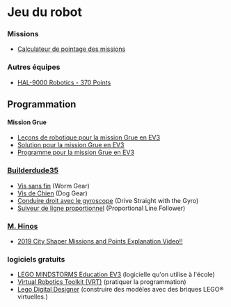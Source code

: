 # Jeu du robot

### Missions

* [Calculateur de pointage des missions](http://komurobo.com/projets/fll/ville-avenir/)

### Autres équipes

* [HAL-9000 Robotics - 370 Points](https://www.youtube.com/watch?v=zhxjdhFBTmo)

## Programmation

#### Mission Grue
* [Leçons de robotique pour la mission Grue en EV3](https://robotiquefirstquebec.org/wp-content/uploads/VilleAvenirLecons.pdf)
* [Solution pour la mission Grue en EV3](http://firstinspiresst01.blob.core.windows.net/fll/2020/crane-mission-ev3-soluton.pdf)
* [Programme pour la mission Grue en EV3](http://firstinspiresst01.blob.core.windows.net/fll/2020/fll2019-ev3-sol.ev3)

### [Builderdude35](https://www.youtube.com/channel/UCuXq-jiU0ANeBcF_Tvq1D7g)
* [Vis sans fin](https://www.youtube.com/watch?v=TQ9hQ_ZXwmM) (Worm Gear)
* [Vis de Chien](https://www.youtube.com/watch?v=NZbt3tnySyI) (Dog Gear)
* [Conduire droit avec le gyroscope](https://www.youtube.com/watch?v=qPE4YNsTad4) (Drive Straight with the Gyro)
* [Suiveur de ligne proportionnel](https://www.youtube.com/watch?v=uPFfevfpMxs) (Proportional Line Follower)

### [M. Hinos](https://www.youtube.com/channel/UCvuw_UluXNRPKhqK5GU8SrQ)
* [2019 City Shaper Missions and Points Explanation Video!!](https://www.youtube.com/watch?v=JL-0YojPWmM)

### logiciels gratuits
* [LEGO MINDSTORMS Education EV3](https://education.lego.com/en-us/downloads/mindstorms-ev3/software) (logicielle qu'on utilise à l'école)
* [Virtual Robotics Toolkit (VRT)](https://www.firstroboticscanada.org/cancode/vrt/) (pratiquer la programmation)
* [Lego Digital Designer](https://www.lego.com/en-us/ldd) (construire des modèles avec des briques LEGO® virtuelles.)
